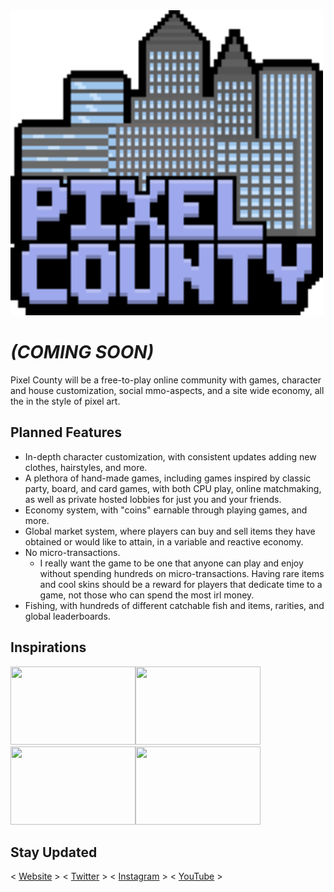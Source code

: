 <img src="https://raw.githubusercontent.com/Nibrock/pixelcounty/0bd17964cf46057114b8d50f0d0c3330017d83a6/assets/Logo-b.svg" width="500">

# *(COMING SOON)*
Pixel County will be a free-to-play online community with games, character and house customization, social mmo-aspects, and a site wide economy, all the in the style of pixel art.

## Planned Features

 - In-depth character customization, with consistent updates adding new clothes, hairstyles, and more.
 - A plethora of hand-made games, including games inspired by classic party, board, and card games, with both CPU play, online matchmaking, as well as private hosted lobbies for just you and your friends.
 - Economy system, with "coins" earnable through playing games, and more.
 - Global market system, where players can buy and sell items they have obtained or would like to attain, in a variable and reactive economy.
 - No micro-transactions.
    - I really want the game to be one that anyone can play and enjoy without spending hundreds on micro-transactions. Having rare items and cool skins should be a reward for players that dedicate time to a game, not those who can spend the most irl money.
 - Fishing, with hundreds of different catchable fish and items, rarities, and global leaderboards.
 
## Inspirations

<img src="https://static1.thegamerimages.com/wordpress/wp-content/uploads/2020/12/Habbo-Hotel.jpg" width="200" height="125"><img src="https://assets.nintendo.com/image/upload/c_fill,w_1200/q_auto:best/f_auto/dpr_2.0/ncom/en_US/games/switch/s/stardew-valley-switch/hero" width="200" height="125"><img src="https://static.tvtropes.org/pmwiki/pub/images/millsberry.jpg" width="200" height="125"><img src="https://cdn.mos.cms.futurecdn.net/mCumGsFHmUfbUnCU5JbiMf-970-80.jpg.webp" width="200" height="125">

## Stay Updated
< [Website](https://www.pixelcounty.com/) > < [Twitter](https://twitter.com/PixelCounty) > < [Instagram](https://www.instagram.com/pixelcounty/) > < [YouTube](https://www.youtube.com/@pixelcounty) >


